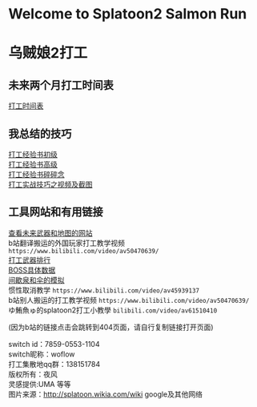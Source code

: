 # Welcome to Splatoon2 Salmon Run
# 乌贼娘2打工

## 未来两个月打工时间表
[打工时间表](https://woflow.github.io/salmonrun-rotation)

## 我总结的技巧
[打工经验书初级](/salmonrun/step-1/index.html)  
[打工经验书高级](/salmonrun/step-2/index.html)  
[打工经验书碎碎念](/salmonrun/tips/index.html)  
[打工实战技巧之视频及截图](/salmonrun/videos/index.html)

## 工具网站和有用链接
[查看未来武器和地图的网站](https://content.oatmealdome.me/bcat/salmon_run)  
b站翻译搬运的外国玩家打工教学视频 `https://www.bilibili.com/video/av50470639/`  
[打工武器排行](/salmonrun/weapon-tier)  
[BOSS具体数据](https://splatoonwiki.org/wiki/Salmon_Run_data)  
[间歇泉和伞的模拟](https://gungeespla.github.io/salmon_learn/)  
惯性取消教学 `https://www.bilibili.com/video/av45939137`  
b站别人搬运的打工教学视频 `https://www.bilibili.com/video/av50470639/`  
ゆ鮪魚ゅ的splatoon2打工小教學 `bilibili.com/video/av61510410`

(因为b站的链接点击会跳转到404页面，请自行复制链接打开页面)

switch id：7859-0553-1104  
switch昵称：woflow  
打工集散地qq群：138151784  
版权所有：夜风  
灵感提供:UMA 等等  
图片来源：http://splatoon.wikia.com/wiki google及其他网络
